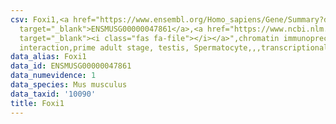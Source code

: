 ```yaml
---
csv: Foxi1,<a href="https://www.ensembl.org/Homo_sapiens/Gene/Summary?db=core;g=ENSMUSG00000047861"
  target="_blank">ENSMUSG00000047861</a>,<a href="https://www.ncbi.nlm.nih.gov/pubmed/25450459"
  target="_blank"><i class="fas fa-file"></i></a>",chromatin immunoprecipitation assay,direct
  interaction,prime adult stage, testis, Spermatocyte,,,transcriptional regulation,
data_alias: Foxi1
data_id: ENSMUSG00000047861
data_numevidence: 1
data_species: Mus musculus
data_taxid: '10090'
title: Foxi1
---
```

